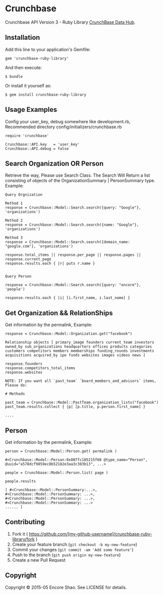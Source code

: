# Crunchbase

Crunchbase API Version 3 - Ruby Library [CrunchBase Data Hub](http://data.crunchbase.com/v3).

## Installation

Add this line to your application's Gemfile:

    gem 'crunchbase-ruby-library'

And then execute:

    $ bundle

Or install it yourself as:

    $ gem install crunchbase-ruby-library
    
## Usage Examples

Config your user_key, debug somewhere like development.rb, Recommended directory config/initializers/crunchbase.rb

    require 'crunchbase'

    Crunchbase::API.key   = 'user_key'
    Crunchbase::API.debug = false

## Search Organization OR Person

Retrieve the way, Please use Search Class. The Search Will Return a list consisting of objects of the OrganizationSummary | PersonSummary type. Example:
    
    Query Orgnization

    Method 1
    response = Crunchbase::Model::Search.search({query: "Google"}, 'organizations')  

    Method 2
    response = Crunchbase::Model::Search.search({name: "Google"}, 'organizations')  

    Method 3
    response = Crunchbase::Model::Search.search({domain_name: "google.com"}, 'organizations')  

    response.total_items || response.per_page || response.pages || response.current_page
    response.results.each { |r| puts r.name }


    Query Person

    response = Crunchbase::Model::Search.search({query: "encore"}, 'people')  

    response.results.each { |i| [i.first_name, i.last_name] }

## Get Organization && RelationShips

Get information by the permalink, Example:

    response = Crunchbase::Model::Organization.get("facebook")

    Relationship objects [ primary_image founders current_team investors owned_by sub_organizations headquarters offices products categories customers competitors members memberships funding_rounds investments acquisitions acquired_by ipo funds websites images videos news ]

    response.founders
    response.competitors_total_items
    response.websites

    NOTE: If you want all `past_team` `board_members_and_advisors` items, Please do:

    # Methods

    past_team = Crunchbase::Model::PastTeam.organization_lists("facebook")
    past_team.results.collect { |p| [p.title, p.person.first_name] }

    ....

## Person

Get information by the permalink, Example:

    person = Crunchbase::Model::Person.get( permalink )

    #<Crunchbase::Model::Person:0x007fc185215f68 @type_name="Person", @uuid="a578dcf9859ec8b52182e3aa3c383b13", ...>

    people = Crunchbase::Model::Person.list( page )

    people.results
   
    [ #<Crunchbase::Model::PersonSummary:...>, 
    #<Crunchbase::Model::PersonSummary: ...>, 
    #<Crunchbase::Model::PersonSummary: ...>, 
    #<Crunchbase::Model::PersonSummary: ...>
    ...... ]

## Contributing

1. Fork it ( https://github.com/[my-github-username]/crunchbase-ruby-library/fork )
2. Create your feature branch (`git checkout -b my-new-feature`)
3. Commit your changes (`git commit -am 'Add some feature'`)
4. Push to the branch (`git push origin my-new-feature`)
5. Create a new Pull Request

## Copyright

Copyright © 2015-05 Encore Shao. See LICENSE for details.

